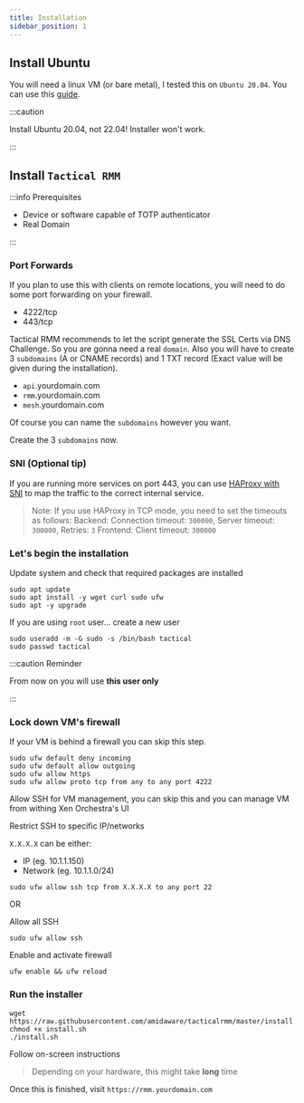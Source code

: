 ```yaml
---
title: Installation
sidebar_position: 1
---
```


## Install Ubuntu

You will need a linux VM (or bare metal), I tested this on `Ubuntu 20.04`.
You can use this [guide](../../operating-systems/ubuntu/installation.md).

:::caution

Install Ubuntu 20.04, not 22.04! Installer won't work.

:::

## Install `Tactical RMM`

:::info Prerequisites

- Device or software capable of TOTP authenticator
- Real Domain

:::

### Port Forwards

If you plan to use this with clients on remote locations,
you will need to do some port forwarding on your firewall.

- 4222/tcp
- 443/tcp

Tactical RMM recommends to let the script generate the SSL Certs via DNS Challenge.
So you are gonna need a real `domain`.
Also you will have to create 3 `subdomains`
(A or CNAME records) and 1 TXT record (Exact value will be given during the installation).

- `api`.yourdomain.com
- `rmm`.yourdomain.com
- `mesh`.yourdomain.com

Of course you can name the `subdomains` however you want.

Create the 3 `subdomains` now.

### SNI (Optional tip)

If you are running more services on port 443, you can use [HAProxy with SNI](../../networking/pfsense/haproxy/sni.md)
to map the traffic to the correct internal service.

> Note: If you use HAProxy in TCP mode, you need to set the timeouts as follows:
> Backend: Connection timeout: `300000`, Server timeout: `300000`, Retries: `3`
> Frontend: Client timeout: `300000`

### Let's begin the installation

Update system and check that required packages are installed

```shell
sudo apt update
sudo apt install -y wget curl sudo ufw
sudo apt -y upgrade
```

If you are using `root` user... create a new user

```shell
sudo useradd -m -G sudo -s /bin/bash tactical
sudo passwd tactical
```

:::caution Reminder

From now on you will use **this user only**

:::

### Lock down VM's firewall

If your VM is behind a firewall you can skip this step.

```shell
sudo ufw default deny incoming
sudo ufw default allow outgoing
sudo ufw allow https
sudo ufw allow proto tcp from any to any port 4222
```

Allow SSH for VM management, you can skip this and you can manage VM from withing Xen Orchestra's UI

Restrict SSH to specific IP/networks

`X.X.X.X` can be either:

- IP (eg. 10.1.1.150)
- Network (eg. 10.1.1.0/24)

```shell
sudo ufw allow ssh tcp from X.X.X.X to any port 22
```

OR

Allow all SSH

```shell
sudo ufw allow ssh
```

Enable and activate firewall

```shell
ufw enable && ufw reload
```

### Run the installer

```shell
wget https://raw.githubusercontent.com/amidaware/tacticalrmm/master/install.sh
chmod +x install.sh
./install.sh
```

Follow on-screen instructions
> Depending on your hardware, this might take **long** time

Once this is finished, visit `https://rmm.yourdomain.com`
